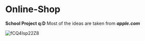 # Online-Shop
**School Project q:D**
Most of the ideas are taken from 	***apple.com***

![fCQ4Isp22Z8](https://user-images.githubusercontent.com/98963081/177787708-2b12c601-ee8c-47d3-8ac5-09d5f5a69561.jpg)
